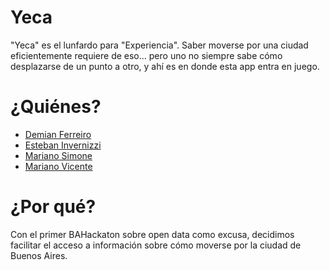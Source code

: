 Yeca
====
"Yeca" es el lunfardo para "Experiencia". Saber moverse por una ciudad eficientemente requiere de eso... pero uno no siempre sabe cómo desplazarse de un punto a otro, y ahí es en donde esta app entra en juego.

¿Quiénes?
====
- [Demian Ferreiro]("http://github.com/epidemian")
- [Esteban Invernizzi]("http://github.com/invirnizzie")
- [Mariano Simone]("http://www.marianosimone.com.ar")
- [Mariano Vicente]("http://github.com/vmariano")

¿Por qué?
===
Con el primer BAHackaton sobre open data como excusa, decidimos facilitar el acceso a información sobre cómo moverse por la ciudad de Buenos Aires.
